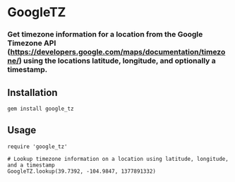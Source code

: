 # GoogleTZ
### Get timezone information for a location from the Google Timezone API (https://developers.google.com/maps/documentation/timezone/) using the locations latitude, longitude, and optionally a timestamp.

## Installation
	
	gem install google_tz

## Usage
	
	require 'google_tz'

	# Lookup timezone information on a location using latitude, longitude, and a timestamp
	GoogleTZ.lookup(39.7392, -104.9847, 1377891332)